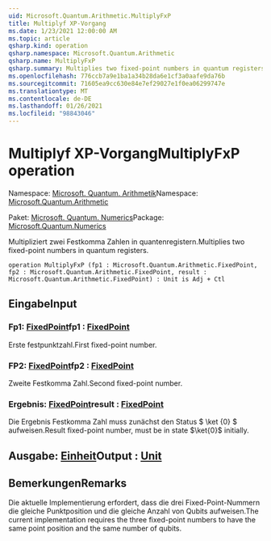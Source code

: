 ```yaml
---
uid: Microsoft.Quantum.Arithmetic.MultiplyFxP
title: Multiplyf XP-Vorgang
ms.date: 1/23/2021 12:00:00 AM
ms.topic: article
qsharp.kind: operation
qsharp.namespace: Microsoft.Quantum.Arithmetic
qsharp.name: MultiplyFxP
qsharp.summary: Multiplies two fixed-point numbers in quantum registers.
ms.openlocfilehash: 776ccb7a9e1ba1a34b28da6e1cf3a0aafe9da76b
ms.sourcegitcommit: 71605ea9cc630e84e7ef29027e1f0ea06299747e
ms.translationtype: MT
ms.contentlocale: de-DE
ms.lasthandoff: 01/26/2021
ms.locfileid: "98843046"
---
```

# <a name="multiplyfxp-operation"></a><span data-ttu-id="a56b8-102">Multiplyf XP-Vorgang</span><span class="sxs-lookup"><span data-stu-id="a56b8-102">MultiplyFxP operation</span></span>

<span data-ttu-id="a56b8-103">Namespace: [Microsoft. Quantum. Arithmetik](xref:Microsoft.Quantum.Arithmetic)</span><span class="sxs-lookup"><span data-stu-id="a56b8-103">Namespace: [Microsoft.Quantum.Arithmetic](xref:Microsoft.Quantum.Arithmetic)</span></span>

<span data-ttu-id="a56b8-104">Paket: [Microsoft. Quantum. Numerics](https://nuget.org/packages/Microsoft.Quantum.Numerics)</span><span class="sxs-lookup"><span data-stu-id="a56b8-104">Package: [Microsoft.Quantum.Numerics](https://nuget.org/packages/Microsoft.Quantum.Numerics)</span></span>


<span data-ttu-id="a56b8-105">Multipliziert zwei Festkomma Zahlen in quantenregistern.</span><span class="sxs-lookup"><span data-stu-id="a56b8-105">Multiplies two fixed-point numbers in quantum registers.</span></span>

```qsharp
operation MultiplyFxP (fp1 : Microsoft.Quantum.Arithmetic.FixedPoint, fp2 : Microsoft.Quantum.Arithmetic.FixedPoint, result : Microsoft.Quantum.Arithmetic.FixedPoint) : Unit is Adj + Ctl
```


## <a name="input"></a><span data-ttu-id="a56b8-106">Eingabe</span><span class="sxs-lookup"><span data-stu-id="a56b8-106">Input</span></span>

### <a name="fp1--fixedpoint"></a><span data-ttu-id="a56b8-107">Fp1: [FixedPoint](xref:Microsoft.Quantum.Arithmetic.FixedPoint)</span><span class="sxs-lookup"><span data-stu-id="a56b8-107">fp1 : [FixedPoint](xref:Microsoft.Quantum.Arithmetic.FixedPoint)</span></span>

<span data-ttu-id="a56b8-108">Erste festpunktzahl.</span><span class="sxs-lookup"><span data-stu-id="a56b8-108">First fixed-point number.</span></span>


### <a name="fp2--fixedpoint"></a><span data-ttu-id="a56b8-109">FP2: [FixedPoint](xref:Microsoft.Quantum.Arithmetic.FixedPoint)</span><span class="sxs-lookup"><span data-stu-id="a56b8-109">fp2 : [FixedPoint](xref:Microsoft.Quantum.Arithmetic.FixedPoint)</span></span>

<span data-ttu-id="a56b8-110">Zweite Festkomma Zahl.</span><span class="sxs-lookup"><span data-stu-id="a56b8-110">Second fixed-point number.</span></span>


### <a name="result--fixedpoint"></a><span data-ttu-id="a56b8-111">Ergebnis: [FixedPoint](xref:Microsoft.Quantum.Arithmetic.FixedPoint)</span><span class="sxs-lookup"><span data-stu-id="a56b8-111">result : [FixedPoint](xref:Microsoft.Quantum.Arithmetic.FixedPoint)</span></span>

<span data-ttu-id="a56b8-112">Die Ergebnis Festkomma Zahl muss zunächst den Status $ \ket {0} $ aufweisen.</span><span class="sxs-lookup"><span data-stu-id="a56b8-112">Result fixed-point number, must be in state $\ket{0}$ initially.</span></span>



## <a name="output--unit"></a><span data-ttu-id="a56b8-113">Ausgabe: [Einheit](xref:microsoft.quantum.lang-ref.unit)</span><span class="sxs-lookup"><span data-stu-id="a56b8-113">Output : [Unit](xref:microsoft.quantum.lang-ref.unit)</span></span>



## <a name="remarks"></a><span data-ttu-id="a56b8-114">Bemerkungen</span><span class="sxs-lookup"><span data-stu-id="a56b8-114">Remarks</span></span>

<span data-ttu-id="a56b8-115">Die aktuelle Implementierung erfordert, dass die drei Fixed-Point-Nummern die gleiche Punktposition und die gleiche Anzahl von Qubits aufweisen.</span><span class="sxs-lookup"><span data-stu-id="a56b8-115">The current implementation requires the three fixed-point numbers to have the same point position and the same number of qubits.</span></span>